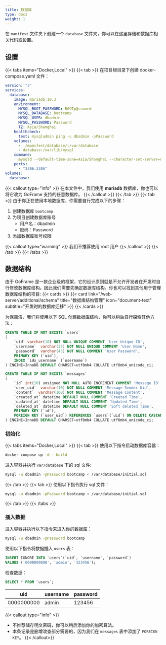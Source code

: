 ```yaml
---
title: 数据库
type: docs
weight: 1
---
```


在 `manifest` 文件夹下创建一个 `database` 文件夹，你可以在这里存储和数据库相关代码或设置。

## 设置
{{< tabs items="Docker,Local" >}}
{{< tab >}}
在项目根目录下创建 docker-compose.yaml 文件：
```yaml {filename="docker-compose.yaml"}
version: "3"
services:
  database:
    image: mariadb:10.3
    environment:
      MYSQL_ROOT_PASSWORD: R0OTp@ssword
      MYSQL_DATABASE: bootcamp
      MYSQL_USER: dbadmin
      MYSQL_PASSWORD: Password
      TZ: Asia/Shanghai
    healthcheck:
      test: mysqladmin ping -u dbadmin -pPassword
    volumes:
      - ./manifest/database/:/var/database
      - database:/var/lib/mysql
    command:
      mysqld --default-time-zone=Asia/Shanghai --character-set-server=utf8mb4 --collation-server=utf8mb4_unicode_ci
    ports:
      - "3306:3306"
volumes:
  database:
```
{{< callout type="info" >}}
在本文件中，我们使用 __mariadb__ 数据库，你也可以将它改为 GoFrame 支持的任意数据库。
{{< /callout >}}
{{< /tab >}}
{{< tab >}}
由于你正在使用本地数据库，你需要自行完成以下的步骤：
1. 创建数据库 `bootcamp`
2. 为项目创建数据库账号
    - 用户名：dbadmin
    - 密码：Password
3. 添加数据库账号权限

{{< callout type="warning" >}}
我们不推荐使用 root 用户
{{< /callout >}}
{{< /tab >}}
{{< /tabs >}}

## 数据结构

由于 GoFrame 是一款企业级的框架，它的设计原则就是不允许开发者在开发时自行修改数据库结构。因此我们需要先确定数据库结构。你也可以找到其他用于管理数据库结构的项目:
{{< cards >}}
  {{< card link="/web-server/additional/schema" title="数据库结构管理" icon="document-text" subtitle="开发时的数据库迁移" >}}
{{< /cards >}}

为保简洁，我们将使用以下 SQL 创建数据库结构，你可以稍后自行探索其他方法：
```sql {filename="manifest/database/initial.sql"}
CREATE TABLE IF NOT EXISTS `users`
(
    `uid` varchar(10) NOT NULL UNIQUE COMMENT 'User Unique ID',
    `username`  varchar(25) NOT NULL UNIQUE COMMENT 'User Name',
    `password`  varchar(45) NOT NULL COMMENT 'User Password',
    PRIMARY KEY (`uid`),
    INDEX `idx_username` (`username`)
) ENGINE=InnoDB DEFAULT CHARSET=utf8mb4 COLLATE utf8mb4_unicode_ci;

CREATE TABLE IF NOT EXISTS `messages`
(
    `id` int(10) unsigned NOT NULL AUTO_INCREMENT COMMENT 'Message ID',
    `user_uid`  varchar(10) NOT NULL COMMENT 'Message Sender Uid',
    `content`  varchar(100) NOT NULL COMMENT 'Message Content',
    `created_at` datetime DEFAULT NULL COMMENT 'Created Time',
    `updated_at` datetime DEFAULT NULL COMMENT 'Updated Time',
    `deleted_at` datetime DEFAULT NULL COMMENT 'Soft deleted Time',
    PRIMARY KEY (`id`),
    FOREIGN KEY (`user_uid`) REFERENCES `users`(`uid`) ON DELETE CASCADE
) ENGINE=InnoDB DEFAULT CHARSET=utf8mb4 COLLATE utf8mb4_unicode_ci;
```

### 初始化

{{< tabs items="Docker,Local" >}}
{{< tab >}}
使用以下指令启动数据库容器：
```bash
docker compose up -d --build
```
进入容器并执行 `var/database` 下的 sql 文件:
```bash
mysql -u dbadmin -pPassword bootcamp < /var/database/initial.sql
```
{{< /tab >}}
{{< tab >}}
使用以下指令执行 sql 文件：
```bash
mysql -u dbadmin -pPassword bootcamp < /var/database/initial.sql
```
{{< /tab >}}
{{< /tabs >}}

### 插入数据

进入容器并执行以下指令来进入你的数据库：

```bash
mysql -u dbadmin -pPassword bootcamp
```

使用以下指令将数据插入 `users` 表：

```sql
INSERT IGNORE INTO `users`(`uid`, `username`, `password`)
VALUES ('0000000000', 'admin', '123456');
```

检查数据：

```sql
SELECT * FROM `users`;
```

| uid         | username    | password    |
| ----------- | ----------- | ----------- |
| 0000000000  | admin       | 123456      |

{{< callout type="info" >}}
- 不推荐储存明文密码，你可以稍后添加你的加密算法。
- 本条记录是删增改查部分需要的，因为我们在 `messages` 表中添加了 `FOREIGN KEY`。
{{< /callout>}}